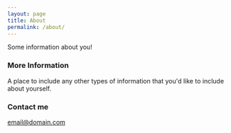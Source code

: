 ```yaml
---
layout: page
title: About
permalink: /about/
---
```


Some information about you! 

### More Information

A place to include any other types of information that you'd like to include about yourself.

### Contact me

[email@domain.com](mailto:email@domain.com)

